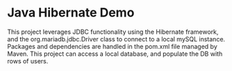 # Java Hibernate Demo
This project leverages JDBC functionality using the Hibernate framework, and the org.mariadb.jdbc.Driver class to connect to a local mySQL instance.
Packages and dependencies are handled in the pom.xml file managed by Maven.
This project can access a local database, and populate the DB with rows of users.

